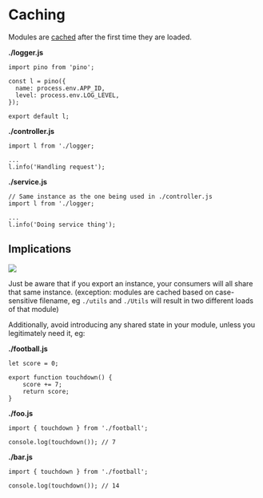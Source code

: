 # Caching

Modules are [cached](https://nodejs.org/api/modules.html#modules_caching) after the first time they are loaded.


**./logger.js**
```
import pino from 'pino';

const l = pino({
  name: process.env.APP_ID,
  level: process.env.LOG_LEVEL,
});

export default l;
```

**./controller.js**
```
import l from './logger;

...
l.info('Handling request');
```

**./service.js**
```
// Same instance as the one being used in ./controller.js
import l from './logger;

...
l.info('Doing service thing');
```

## Implications
![](https://i.imgflip.com/2vbqau.jpg)

Just be aware that if you export an instance, your consumers will all share that same instance. (exception: modules are cached based on case-sensitive filename, eg `./utils` and `./Utils` will result in two different loads of that module)

Additionally, avoid introducing any shared state in your module, unless you legitimately need it, eg:

**./football.js**
```
let score = 0;

export function touchdown() {
    score += 7;
    return score;
}
```

**./foo.js**
```
import { touchdown } from './football';

console.log(touchdown()); // 7
```

**./bar.js**
```
import { touchdown } from './football';

console.log(touchdown()); // 14
```
